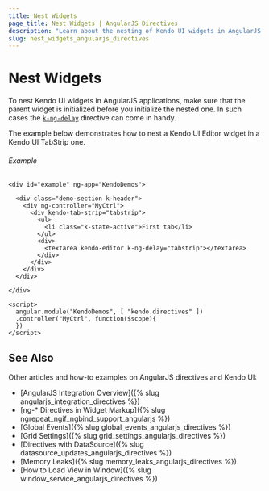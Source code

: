 ```yaml
---
title: Nest Widgets
page_title: Nest Widgets | AngularJS Directives
description: "Learn about the nesting of Kendo UI widgets in AngularJS applications."
slug: nest_widgets_angularjs_directives
---
```


# Nest Widgets

To nest Kendo UI widgets in AngularJS applications, make sure that the parent widget is initialized before you initialize the nested one. In such cases the [`k-ng-delay`](http://docs.telerik.com/kendo-ui/AngularJS/introduction#delay-widget-initialization) directive can come in handy.

The example below demonstrates how to nest a Kendo UI Editor widget in a Kendo UI TabStrip one.

###### Example

    <div id="example" ng-app="KendoDemos">

      <div class="demo-section k-header">
        <div ng-controller="MyCtrl">
          <div kendo-tab-strip="tabstrip">
            <ul>
              <li class="k-state-active">First tab</li>
            </ul>
            <div>
              <textarea kendo-editor k-ng-delay="tabstrip"></textarea>
            </div>
          </div>
        </div>
      </div>

    </div>

    <script>
      angular.module("KendoDemos", [ "kendo.directives" ])
      .controller("MyCtrl", function($scope){
      })
    </script>

## See Also

Other articles and how-to examples on AngularJS directives and Kendo UI:

* [AngularJS Integration Overview]({% slug angularjs_integration_directives %})
* [ng-* Directives in Widget Markup]({% slug ngrepeat_ngif_ngbind_support_angularjs %})
* [Global Events]({% slug global_events_angularjs_directives %})
* [Grid Settings]({% slug grid_settings_angularjs_directives %})
* [Directives with DataSource]({% slug datasource_updates_angularjs_directives %})
* [Memory Leaks]({% slug memory_leaks_angularjs_directives %})
* [How to Load View in Window]({% slug window_service_angularjs_directives %})
